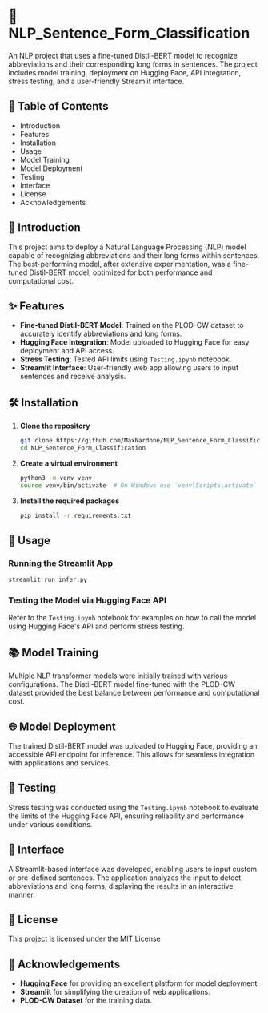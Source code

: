 # 🚀 NLP_Sentence_Form_Classification

An NLP project that uses a fine-tuned Distil-BERT model to recognize abbreviations and their corresponding long forms in sentences. The project includes model training, deployment on Hugging Face, API integration, stress testing, and a user-friendly Streamlit interface.

## 📖 Table of Contents

- Introduction
- Features
- Installation
- Usage
- Model Training
- Model Deployment
- Testing
- Interface
- License
- Acknowledgements

## 🌟 Introduction

This project aims to deploy a Natural Language Processing (NLP) model capable of recognizing abbreviations and their long forms within sentences. The best-performing model, after extensive experimentation, was a fine-tuned Distil-BERT model, optimized for both performance and computational cost.

## ✨ Features

- **Fine-tuned Distil-BERT Model**: Trained on the PLOD-CW dataset to accurately identify abbreviations and long forms.
- **Hugging Face Integration**: Model uploaded to Hugging Face for easy deployment and API access.
- **Stress Testing**: Tested API limits using `Testing.ipynb` notebook.
- **Streamlit Interface**: User-friendly web app allowing users to input sentences and receive analysis.
  
## 🛠️ Installation

1. **Clone the repository**

   ```bash
   git clone https://github.com/MaxNardone/NLP_Sentence_Form_Classification.git
   cd NLP_Sentence_Form_Classification
   ```
2. **Create a virtual environment**

   ```bash
   python3 -m venv venv
   source venv/bin/activate  # On Windows use `venv\Scripts\activate`
   ```

3. **Install the required packages**

   ```bash
   pip install -r requirements.txt
   ```

## 🚀 Usage

### Running the Streamlit App

```bash
streamlit run infer.py
```

### Testing the Model via Hugging Face API

Refer to the `Testing.ipynb` notebook for examples on how to call the model using Hugging Face's API and perform stress testing.

## 📚 Model Training

Multiple NLP transformer models were initially trained with various configurations. The Distil-BERT model fine-tuned with the PLOD-CW dataset provided the best balance between performance and computational cost.

## 🌐 Model Deployment

The trained Distil-BERT model was uploaded to Hugging Face, providing an accessible API endpoint for inference. This allows for seamless integration with applications and services.

## 🧪 Testing

Stress testing was conducted using the `Testing.ipynb` notebook to evaluate the limits of the Hugging Face API, ensuring reliability and performance under various conditions.

## 🎨 Interface

A Streamlit-based interface was developed, enabling users to input custom or pre-defined sentences. The application analyzes the input to detect abbreviations and long forms, displaying the results in an interactive manner.

## 📄 License

This project is licensed under the MIT License

## 🙏 Acknowledgements

- **Hugging Face** for providing an excellent platform for model deployment.
- **Streamlit** for simplifying the creation of web applications.
- **PLOD-CW Dataset** for the training data.
